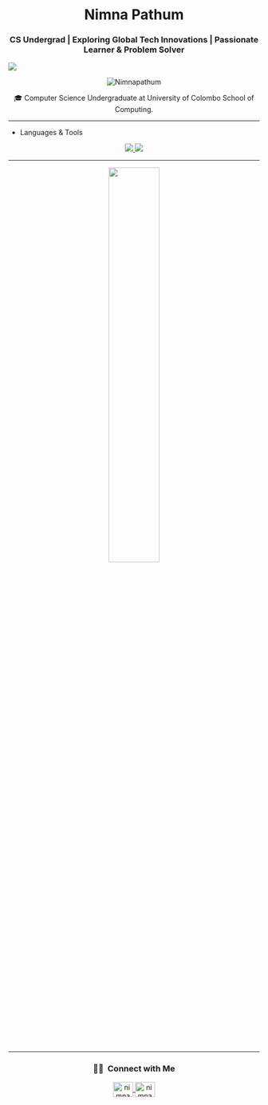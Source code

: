 <h1 align="center">Nimna Pathum</h1>

<h3 align="center">CS Undergrad | Exploring Global Tech Innovations | Passionate Learner & Problem Solver</h3>

![](https://github.com/halfrost/halfrost/blob/master/icons/header_1.png)

<p align="center"> <img src="https://komarev.com/ghpvc/?username=Nimnapathum&label=Profile%20views&color=0e75b6&style=flat" alt="Nimnapathum" /> </p>

<div align='center'> 🎓   Computer Science Undergraduate at University of Colombo School of Computing.</div>
<hr>

- Languages & Tools
<p align="center">
  <a href="https://skillicons.dev">
    <img src="https://skillicons.dev/icons?i=py,scala,javascript,react,nodejs,c,cpp,rust,html,css,java,mysql,mongodb,express,php" />
  </a>
  <a href="https://skillicons.dev">
    <img src="https://skillicons.dev/icons?i=vscode,git,docker,linux,postman,arduino,discord,stackoverflow" />
  </a>
</p>

<hr>

<p align='center'>
<img width="45%" src="https://github-readme-stats-ten-gilt.vercel.app/api?username=Nimnapathum&show_icons=true&theme=gotham"/>
</p>
<hr>
<h3 align='center'> 🤝🏻 &nbsp;Connect with Me </h3>

<p align="center">
  <a href="https://www.linkedin.com/in/nimna-pathum-87a271266?utm_source=share&utm_campaign=share_via&utm_content=profile&utm_medium=android_app" target="blank">
    <img align="center" src="https://raw.githubusercontent.com/rahuldkjain/github-profile-readme-generator/master/src/images/icons/Social/linked-in-alt.svg" alt="nimna pathum" height="30" width="40" />
  </a>  

  <a href="https://discord.gg/nimna7657" target="blank">
    <img align="center" src="https://raw.githubusercontent.com/rahuldkjain/github-profile-readme-generator/master/src/images/icons/Social/discord.svg" alt="nimna7657" height="30" width="40" />
  </a>
</p>
